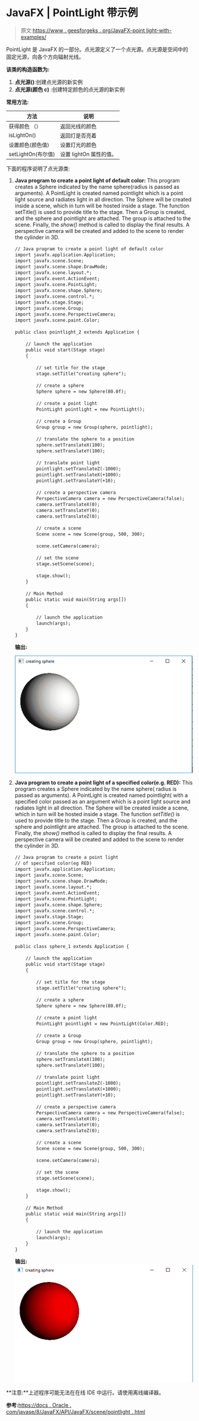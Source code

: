 # JavaFX | PointLight 带示例

> 原文:[https://www . geesforgeks . org/JavaFX-point light-with-examples/](https://www.geeksforgeeks.org/javafx-pointlight-with-examples/)

PointLight 是 JavaFX 的一部分。点光源定义了一个点光源。点光源是空间中的固定光源，向各个方向辐射光线。

**该类的构造函数为:**

1.  **点光源()**:创建点光源的新实例
2.  **点光源(颜色 c)** :创建特定颜色的点光源的新实例

**常用方法:**

| 方法 | 说明 |
| --- | --- |
| 获得颜色 （） | 返回光线的颜色 |
| isLightOn() | 返回灯是否亮着 |
| 设置颜色(颜色值) | 设置灯光的颜色 |
| setLightOn(布尔值) | 设置 lightOn 属性的值。 |

下面的程序说明了点光源类:

1.  **Java program to create a point light of default color:** This program creates a Sphere indicated by the name sphere(radius is passed as arguments). A PointLight is created named pointlight which is a point light source and radiates light in all direction. The Sphere will be created inside a scene, which in turn will be hosted inside a stage. The function setTitle() is used to provide title to the stage. Then a Group is created, and the sphere and pointlight are attached. The group is attached to the scene. Finally, the *show()* method is called to display the final results. A perspective camera will be created and added to the scene to render the cylinder in 3D.

    ```
    // Java program to create a point light of default color
    import javafx.application.Application;
    import javafx.scene.Scene;
    import javafx.scene.shape.DrawMode;
    import javafx.scene.layout.*;
    import javafx.event.ActionEvent;
    import javafx.scene.PointLight;
    import javafx.scene.shape.Sphere;
    import javafx.scene.control.*;
    import javafx.stage.Stage;
    import javafx.scene.Group;
    import javafx.scene.PerspectiveCamera;
    import javafx.scene.paint.Color;

    public class pointlight_2 extends Application {

        // launch the application
        public void start(Stage stage)
        {

            // set title for the stage
            stage.setTitle("creating sphere");

            // create a sphere
            Sphere sphere = new Sphere(80.0f);

            // create a point light
            PointLight pointlight = new PointLight();

            // create a Group
            Group group = new Group(sphere, pointlight);

            // translate the sphere to a position
            sphere.setTranslateX(100);
            sphere.setTranslateY(100);

            // translate point light
            pointlight.setTranslateZ(-1000);
            pointlight.setTranslateX(+1000);
            pointlight.setTranslateY(+10);

            // create a perspective camera
            PerspectiveCamera camera = new PerspectiveCamera(false);
            camera.setTranslateX(0);
            camera.setTranslateY(0);
            camera.setTranslateZ(0);

            // create a scene
            Scene scene = new Scene(group, 500, 300);

            scene.setCamera(camera);

            // set the scene
            stage.setScene(scene);

            stage.show();
        }

        // Main Method
        public static void main(String args[])
        {

            // launch the application
            launch(args);
        }
    }
    ```

    **输出:**

    ![](img/ee15da69b0676d7e56107032295ef7ac.png)

2.  **Java program to create a point light of a specified color(e.g. RED):** This program creates a Sphere indicated by the name sphere( radius is passed as arguments). A PointLight is created named pointlight( with a specified color passed as an argument which is a point light source and radiates light in all direction. The Sphere will be created inside a scene, which in turn will be hosted inside a stage. The function *setTitle()* is used to provide title to the stage. Then a Group is created, and the sphere and pointlight are attached. The group is attached to the scene. Finally, the *show()* method is called to display the final results. A perspective camera will be created and added to the scene to render the cylinder in 3D.

    ```
    // Java program to create a point light
    // of specified color(eg RED)
    import javafx.application.Application;
    import javafx.scene.Scene;
    import javafx.scene.shape.DrawMode;
    import javafx.scene.layout.*;
    import javafx.event.ActionEvent;
    import javafx.scene.PointLight;
    import javafx.scene.shape.Sphere;
    import javafx.scene.control.*;
    import javafx.stage.Stage;
    import javafx.scene.Group;
    import javafx.scene.PerspectiveCamera;
    import javafx.scene.paint.Color;

    public class sphere_1 extends Application {

        // launch the application
        public void start(Stage stage)
        {

            // set title for the stage
            stage.setTitle("creating sphere");

            // create a sphere
            Sphere sphere = new Sphere(80.0f);

            // create a point light
            PointLight pointlight = new PointLight(Color.RED);

            // create a Group
            Group group = new Group(sphere, pointlight);

            // translate the sphere to a position
            sphere.setTranslateX(100);
            sphere.setTranslateY(100);

            // translate point light
            pointlight.setTranslateZ(-1000);
            pointlight.setTranslateX(+1000);
            pointlight.setTranslateY(+10);

            // create a perspective camera
            PerspectiveCamera camera = new PerspectiveCamera(false);
            camera.setTranslateX(0);
            camera.setTranslateY(0);
            camera.setTranslateZ(0);

            // create a scene
            Scene scene = new Scene(group, 500, 300);

            scene.setCamera(camera);

            // set the scene
            stage.setScene(scene);

            stage.show();
        }

        // Main Method
        public static void main(String args[])
        {

            // launch the application
            launch(args);
        }
    }
    ```

    **输出:**
    [![](img/48d8aa4becd474b202f327c4271004e6.png)](https://media.geeksforgeeks.org/wp-content/uploads/sphere_2.png)

**注意:**上述程序可能无法在在线 IDE 中运行。请使用离线编译器。

**参考:**[https://docs . Oracle . com/javase/8/JavaFX/API/JavaFX/scene/pointlight . html](https://docs.oracle.com/javase/8/javafx/api/javafx/scene/PointLight.html)